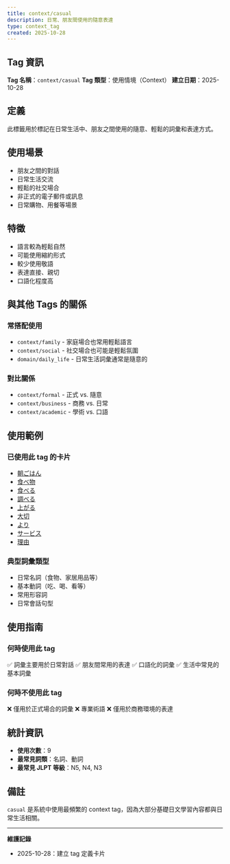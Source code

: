 ```yaml
---
title: context/casual
description: 日常、朋友間使用的隨意表達
type: context_tag
created: 2025-10-28
---
```


## Tag 資訊

**Tag 名稱**：`context/casual`
**Tag 類型**：使用情境（Context）
**建立日期**：2025-10-28

## 定義

此標籤用於標記在日常生活中、朋友之間使用的隨意、輕鬆的詞彙和表達方式。

## 使用場景

- 朋友之間的對話
- 日常生活交流
- 輕鬆的社交場合
- 非正式的電子郵件或訊息
- 日常購物、用餐等場景

## 特徵

- 語言較為輕鬆自然
- 可能使用縮約形式
- 較少使用敬語
- 表達直接、親切
- 口語化程度高

## 與其他 Tags 的關係

### 常搭配使用
- `context/family` - 家庭場合也常用輕鬆語言
- `context/social` - 社交場合也可能是輕鬆氛圍
- `domain/daily_life` - 日常生活詞彙通常是隨意的

### 對比關係
- `context/formal` - 正式 vs. 隨意
- `context/business` - 商務 vs. 日常
- `context/academic` - 學術 vs. 口語

## 使用範例

### 已使用此 tag 的卡片
- [朝ごはん](../../../noun/001_asagohan.md)
- [食べ物](../../../noun/007_tabemono.md)
- [食べる](../../../verb-ru/001_taberu.md)
- [調べる](../../../verb-ru/002_shiraberu.md)
- [上がる](../../../verb-u/001_agaru.md)
- [大切](../../../adj-na/001_taisetsu.md)
- [より](../../../particle/001_yori.md)
- [サービス](../../../noun/004_service.md)
- [理由](../../../noun/005_riyuu.md)

### 典型詞彙類型
- 日常名詞（食物、家居用品等）
- 基本動詞（吃、喝、看等）
- 常用形容詞
- 日常會話句型

## 使用指南

### 何時使用此 tag
✅ 詞彙主要用於日常對話
✅ 朋友間常用的表達
✅ 口語化的詞彙
✅ 生活中常見的基本詞彙

### 何時不使用此 tag
❌ 僅用於正式場合的詞彙
❌ 專業術語
❌ 僅用於商務環境的表達

## 統計資訊

- **使用次數**：9
- **最常見詞類**：名詞、動詞
- **最常見 JLPT 等級**：N5, N4, N3

## 備註

`casual` 是系統中使用最頻繁的 context tag，因為大部分基礎日文學習內容都與日常生活相關。

---

**維護記錄**
- 2025-10-28：建立 tag 定義卡片
